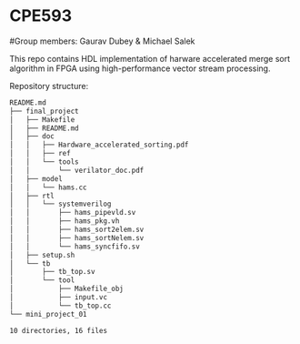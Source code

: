 # CPE593
#Group members: Gaurav Dubey & Michael Salek

This repo contains HDL implementation of harware accelerated merge sort algorithm in FPGA using high-performance vector stream processing. 

Repository structure:
```bash
README.md
├── final_project
│   ├── Makefile
│   ├── README.md
│   ├── doc
│   │   ├── Hardware_accelerated_sorting.pdf
│   │   ├── ref
│   │   └── tools
│   │       └── verilator_doc.pdf
│   ├── model
│   │   └── hams.cc
│   ├── rtl
│   │   └── systemverilog
│   │       ├── hams_pipevld.sv
│   │       ├── hams_pkg.vh
│   │       ├── hams_sort2elem.sv
│   │       ├── hams_sortNelem.sv
│   │       └── hams_syncfifo.sv
│   ├── setup.sh
│   └── tb
│       ├── tb_top.sv
│       └── tool
│           ├── Makefile_obj
│           ├── input.vc
│           └── tb_top.cc
└── mini_project_01

10 directories, 16 files
```
